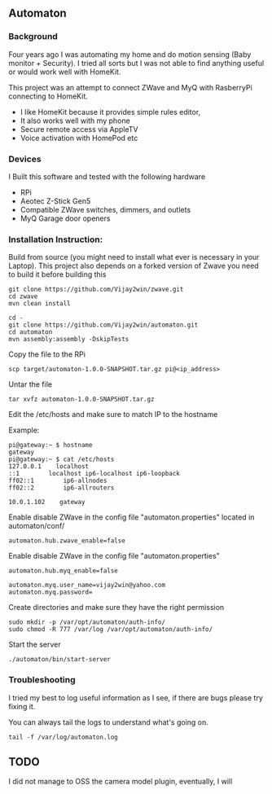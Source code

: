 ## Automaton



### Background

Four years ago I was automating my home and do motion sensing (Baby monitor + Security). I tried all sorts but I was not able to find anything useful or would work well with HomeKit.

This project was an attempt to connect ZWave and MyQ with RasberryPi connecting to HomeKit. 

- I like HomeKit because it provides simple rules editor, 
- It also works well with my phone
- Secure remote access via AppleTV
- Voice activation with HomePod etc

### Devices

I Built this software and tested with the following hardware

- RPi
- Aeotec Z-Stick Gen5
- Compatible ZWave switches, dimmers, and outlets
- MyQ Garage door openers

### Installation Instruction:

Build from source (you might need to install what ever is necessary in your Laptop). This project also depends on a forked version of Zwave you need to build it before building this 

```
git clone https://github.com/Vijay2win/zwave.git
cd zwave
mvn clean install

cd -
git clone https://github.com/Vijay2win/automaton.git
cd automaton
mvn assembly:assembly -DskipTests

```

Copy the file to the RPi

```
scp target/automaton-1.0.0-SNAPSHOT.tar.gz pi@<ip_address>
```

Untar the file

```
tar xvfz automaton-1.0.0-SNAPSHOT.tar.gz
```

Edit the /etc/hosts and make sure to match IP to the hostname

Example:
 
```
pi@gateway:~ $ hostname
gateway
pi@gateway:~ $ cat /etc/hosts
127.0.0.1    localhost
::1        localhost ip6-localhost ip6-loopback
ff02::1        ip6-allnodes
ff02::2        ip6-allrouters

10.0.1.102    gateway
```

Enable disable ZWave in the config file "automaton.properties" located in automaton/conf/

```
automaton.hub.zwave_enable=false
```

Enable disable ZWave in the config file "automaton.properties"

```
automaton.hub.myq_enable=false

automaton.myq.user_name=vijay2win@yahoo.com
automaton.myq.password=
```

Create directories and make sure they have the right permission

```
sudo mkdir -p /var/opt/automaton/auth-info/
sudo chmod -R 777 /var/log /var/opt/automaton/auth-info/ 
```

Start the server

```
./automaton/bin/start-server
```

### Troubleshooting

I tried my best to log useful information as I see, if there are bugs please try fixing it.

You can always tail the logs to understand what's going on.

```
tail -f /var/log/automaton.log 
```

## TODO
I did not manage to OSS the camera model plugin, eventually, I will

